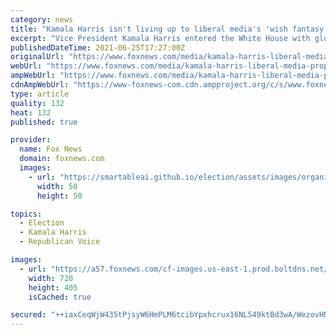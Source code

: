 ```yaml
---
category: news
title: "Kamala Harris isn't living up to liberal media's 'wish fantasy': Tammy Bruce"
excerpt: "Vice President Kamala Harris entered the White House with glowing coverage from mainstream media outlets celebrating her historic accomplishment as the first woman of color to hold the office. That coverage seems to have shifted,"
publishedDateTime: 2021-06-25T17:27:00Z
originalUrl: "https://www.foxnews.com/media/kamala-harris-liberal-media-propaganda-tammy-bruce"
webUrl: "https://www.foxnews.com/media/kamala-harris-liberal-media-propaganda-tammy-bruce"
ampWebUrl: "https://www.foxnews.com/media/kamala-harris-liberal-media-propaganda-tammy-bruce.amp"
cdnAmpWebUrl: "https://www-foxnews-com.cdn.ampproject.org/c/s/www.foxnews.com/media/kamala-harris-liberal-media-propaganda-tammy-bruce.amp"
type: article
quality: 132
heat: 132
published: true

provider:
  name: Fox News
  domain: foxnews.com
  images:
    - url: "https://smartableai.github.io/election/assets/images/organizations/foxnews.com-50x50.jpg"
      width: 50
      height: 50

topics:
  - Election
  - Kamala Harris
  - Republican Voice

images:
  - url: "https://a57.foxnews.com/cf-images.us-east-1.prod.boltdns.net/v1/static/694940094001/7608bd80-283c-4831-9754-c6e039be7a66/3f9d2905-fbba-4f84-9323-0e8b0044da04/1280x720/match/720/405/image.jpg?ve=1&tl=1"
    width: 720
    height: 405
    isCached: true

secured: "++iaxCeqWjW435tPjsyW6HmPLM6tcibYpxhcrux16NL549ktBd3wA/WezovHNE/05gzDWLkdq+DVndtPhLLyXS03wjjFD6fuEBrxsrZWG4NjT4WOdZmkkVqoMlylDFARBQpiB/pJMLgiKqpcrg6+LV6XZ0Bo87DwZYp9sKUhn0UvPHGCuryPcflLAkjMG+IeBmoaOEuSHp2ky1CIVMozRMbp9gsPwS5g4PCT/dkrGPxJbT1vh+wExdL8vcuf3qu++n29L4wkvMRi6n1q6iSCSEPTODfxqSBhoioMqHF7uAeqQmfRbyqYpJwLgpoRxnZ82br6gmUEJOYIV77YAW/3Aoa0ZnUWL5HWbVgcAaE6fz0=;golK6Gp+DzyQwBLFC82Xlg=="
---
```


